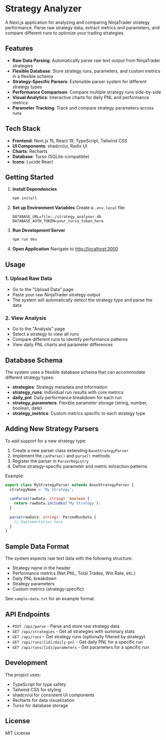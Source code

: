 # Strategy Analyzer

A Next.js application for analyzing and comparing NinjaTrader strategy performance. Parse raw strategy data, extract metrics and parameters, and compare different runs to optimize your trading strategies.

## Features

- **Raw Data Parsing**: Automatically parse raw text output from NinjaTrader strategies
- **Flexible Database**: Store strategy runs, parameters, and custom metrics in a flexible schema
- **Strategy-Specific Parsers**: Extensible parser system for different strategy types
- **Performance Comparison**: Compare multiple strategy runs side-by-side
- **Visual Analytics**: Interactive charts for daily PNL and performance metrics
- **Parameter Tracking**: Track and compare strategy parameters across runs

## Tech Stack

- **Frontend**: Next.js 15, React 19, TypeScript, Tailwind CSS
- **UI Components**: shadcn/ui, Radix UI
- **Charts**: Recharts
- **Database**: Turso (SQLite-compatible)
- **Icons**: Lucide React

## Getting Started

1. **Install Dependencies**
   ```bash
   npm install
   ```

2. **Set up Environment Variables**
   Create a `.env.local` file:
   ```env
   DATABASE_URL=file:./strategy_analyser.db
   DATABASE_AUTH_TOKEN=your_turso_token_here
   ```

3. **Run Development Server**
   ```bash
   npm run dev
   ```

4. **Open Application**
   Navigate to [http://localhost:3000](http://localhost:3000)

## Usage

### 1. Upload Raw Data
- Go to the "Upload Data" page
- Paste your raw NinjaTrader strategy output
- The system will automatically detect the strategy type and parse the data

### 2. View Analysis
- Go to the "Analysis" page
- Select a strategy to view all runs
- Compare different runs to identify performance patterns
- View daily PNL charts and parameter differences

## Database Schema

The system uses a flexible database schema that can accommodate different strategy types:

- **strategies**: Strategy metadata and information
- **strategy_runs**: Individual run results with core metrics
- **daily_pnl**: Daily performance breakdown for each run
- **strategy_parameters**: Flexible parameter storage (string, number, boolean, date)
- **strategy_metrics**: Custom metrics specific to each strategy type

## Adding New Strategy Parsers

To add support for a new strategy type:

1. Create a new parser class extending `BaseStrategyParser`
2. Implement the `canParse()` and `parse()` methods
3. Register the parser in `ParserRegistry`
4. Define strategy-specific parameter and metric extraction patterns

Example:
```typescript
export class MyStrategyParser extends BaseStrategyParser {
  strategyName = 'My Strategy';
  
  canParse(rawData: string): boolean {
    return rawData.includes('My Strategy');
  }
  
  parse(rawData: string): ParsedRunData {
    // Implementation here
  }
}
```

## Sample Data Format

The system expects raw text data with the following structure:
- Strategy name in the header
- Performance metrics (Net PNL, Total Trades, Win Rate, etc.)
- Daily PNL breakdown
- Strategy parameters
- Custom metrics (strategy-specific)

See `sample-data.txt` for an example format.

## API Endpoints

- `POST /api/parse` - Parse and store raw strategy data
- `GET /api/strategies` - Get all strategies with summary stats
- `GET /api/runs` - Get strategy runs (optionally filtered by strategy)
- `GET /api/runs/[id]/daily-pnl` - Get daily PNL for a specific run
- `GET /api/runs/[id]/parameters` - Get parameters for a specific run

## Development

The project uses:
- TypeScript for type safety
- Tailwind CSS for styling
- shadcn/ui for consistent UI components
- Recharts for data visualization
- Turso for database storage

## License

MIT License